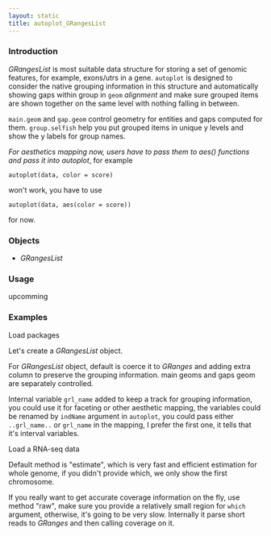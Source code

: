 ```yaml
---
layout: static
title: autoplot_GRangesList
---
```

<!--roptions dev='png', fig.width=8, fig.height=8, fig.keep = "all", fig.path = "autoplot_GRangesList-" -->
<!--begin.rcode setup, message = FALSE, echo = FALSE, warning = FALSE
    render_jekyll()
##    opts_knit$set(upload.fun = function(file) 
##       imgur_upload(file, key = "7733c9b660907f0975935cc9ba657413"))
    opts_knit$set(base.url='http://tengfei.github.com/ggbio/autoplot/')
    dir.path <- "/home/tengfei/Codes/svnrepos/devel/ggbio/inst/examples/autoplot"
    fl<- file.path(dir.path, "autoplot_GRangesList.R")
    read_chunk(fl)
end.rcode-->

### Introduction

*GRangesList* is most suitable data structure for storing a set of genomic
 features, for example, exons/utrs in a gene. `autoplot` is designed to consider
 the native grouping information in this structure and automatically showing
 gaps within group in `geom` *alignment* and make sure grouped items are shown
 together on the same level with nothing falling in between.

`main.geom` and `gap.geom` control geometry for entities and gaps computed for
them. `group.selfish` help you put grouped items in unique y levels and show the
y labels for group names.

_For aesthetics mapping now, users have to pass them to aes() functions and
pass it into autoplot_, for example
    
	autoplot(data, color = score)
	
won't work, you have to use 

    autoplot(data, aes(color = score))
	
for now.	

### Objects
  * *GRangesList*
  
### Usage
  upcomming

### Examples
Load packages
<!--begin.rcode load, message = TRUE, warning = FALSE
end.rcode-->
  
Let's create a *GRangesList* object.
<!--begin.rcode simul, message = FALSE, warning = FALSE
end.rcode-->

For *GRangesList* object, default is coerce it to *GRanges* and adding extra
column to preserve the grouping information. main geoms and gaps geom are
separately controlled.
<!--begin.rcode exp, message = FALSE, warning = FALSE
end.rcode-->

Internal variable `grl_name` added to keep a track for grouping information, you
could use it for faceting or other aesthetic mapping, the variables could be
renamed by `indName` argument in `autoplot`, you could pass either
`..grl_name..` or `grl_name` in the mapping, I prefer the first one, it tells
that it's interval variables.
<!--begin.rcode grl_name, message = FALSE, warning = FALSE
end.rcode-->

Load a RNA-seq data
<!--begin.rcode BamFile, message = FALSE, warning = FALSE
end.rcode-->

Default method is "estimate", which is very fast and efficient estimation for
whole genome, if you didn't provide which, we only show the first chromosome.
<!--begin.rcode BamFile:est, message = FALSE, warning = FALSE
end.rcode-->

If you really want to get accurate coverage information on the fly, use method
"raw", make sure you provide a relatively small region for `which` argument,
otherwise, it's going to be very slow. Internally it parse short reads to
*GRanges* and then calling coverage on it.
<!--begin.rcode BamFile:raw, message = FALSE, warning = FALSE
end.rcode-->







